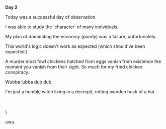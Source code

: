 <!-- title: Shiori's Journal Entry: Day 2 -->

**Day 2**

Today was a successful day of observation.

I was able to study the 'character' of many individuals.

My plan of dominating the economy (poorly) was a failure, unfortunately.

This world's logic doesn't work as expected (which should've been expected.)

A murder most fowl chickens hatched from eggs vanish from existence the moment you vanish from their sight.
So much for my fried chicken conspiracy.

Wubba lubba dub dub.

I'm just a humble witch living in a decrepit, rotting wooden husk of a hut.

\
\
\

uwu
